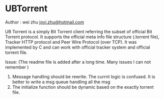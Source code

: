 UBTorrent
==========
Author : wei zhu
        jovi.zhu@hotmail.com

UB Torrent is a simply Bit Torrent client referring the subset of official Bit Torrent protocol. 
It supports the official meta info file structure (.torrent file), 
Tracker HTTP protocol and Peer Wire Protocol (over TCP). 
It was implemented by C and can work with official tracker system and official torrent file.

Issue: (The readme file is added after a long time. Many issues I can not remember )
1. Message handling should be rewrite.
   The currnt logic is confused.
   It is better to write a msg queue handling all the msg
2. The initialize function should be dynamic based on the exactly torrent file.
